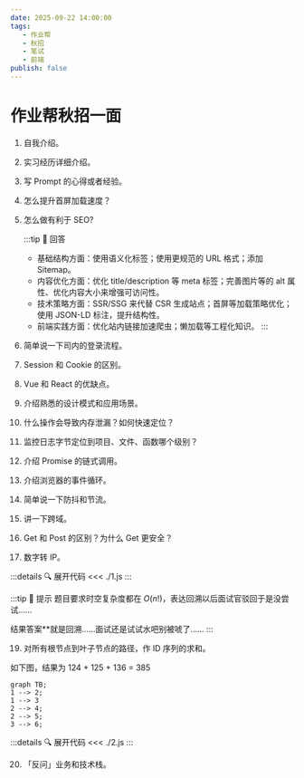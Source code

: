 ```yaml
---
date: 2025-09-22 14:00:00
tags:
   - 作业帮
   - 秋招
   - 笔试
   - 前端
publish: false
---
```


# 作业帮秋招一面

1. 自我介绍。
2. 实习经历详细介绍。
3. 写 Prompt 的心得或者经验。
4. 怎么提升首屏加载速度？
5. 怎么做有利于 SEO?

   :::tip 📌 回答
   - 基础结构方面：使用语义化标签；使用更规范的 URL 格式；添加 Sitemap。
   - 内容优化方面：优化 title/description 等 meta 标签；完善图片等的 alt 属性、优化内容大小来增强可访问性。
   - 技术策略方面：SSR/SSG 来代替 CSR 生成站点；首屏等加载策略优化；使用 JSON-LD 标注，提升结构性。
   - 前端实践方面：优化站内链接加速爬虫；懒加载等工程化知识。
   :::

6. 简单说一下司内的登录流程。
7. Session 和 Cookie 的区别。
9. Vue 和 React 的优缺点。
10. 介绍熟悉的设计模式和应用场景。
11. 什么操作会导致内存泄漏？如何快速定位？
12. 监控日志字节定位到项目、文件、函数哪个级别？
13. 介绍 Promise 的链式调用。
14. 介绍浏览器的事件循环。
15. 简单说一下防抖和节流。
16. 讲一下跨域。
17. Get 和 Post 的区别？为什么 Get 更安全？
18. 数字转 IP。

   :::details 🔍 展开代码
   <<< ./1.js
   :::

   :::tip 📌 提示
   题目要求时空复杂度都在 $O(n!)$，表达回溯以后面试官驳回于是没尝试……

   结果答案**就是回溯……面试还是试试水吧别被唬了……
   :::

19. 对所有根节点到叶子节点的路径，作 ID 序列的求和。

   如下图，结果为 124 + 125 + 136 = 385

   ```mermaid
   graph TB;
   1 --> 2;
   1 --> 3
   2 --> 4;
   2 --> 5;
   3 --> 6;
   ```

   :::details 🔍 展开代码
   <<< ./2.js
   :::

20. 「反问」业务和技术栈。